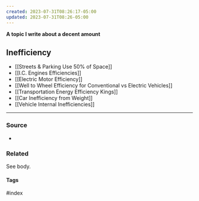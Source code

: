 ```yaml
---
created: 2023-07-31T08:26:17-05:00
updated: 2023-07-31T08:26-05:00
---
```

**A topic I write about a decent amount**

## Inefficiency
- [[Streets & Parking Use 50% of Space]]
- [[I.C. Engines Efficiencies]]
- [[Electric Motor Efficiency]]
- [[Well to Wheel Efficiency for Conventional vs Electric Vehicles]]
- [[Transportation Energy Efficiency Kings]]
- [[Car Inefficiency from Weight]]
- [[Vehicle Internal Inefficiencies]]



---
### Source
- 

### Related
See body.

#### Tags
#index 